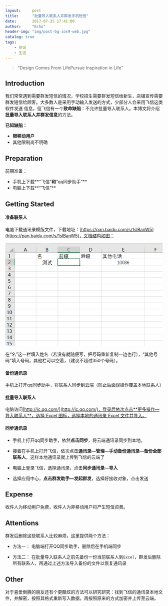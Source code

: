 ```yaml
---
layout:     post
title:      "批量导入联系人并群发手机短信"
date:       2017-07-25 17:41:00
author:     "Echo"
header-img: "img/post-bg-ios9-web.jpg"
catalog: true
tags:
    - 杂记
    - 生活
---
```


> “Design Comes From LifePursue Inspiration in Life”

## Introduction

我们常常遇到需要群发短信的情况，学校招生需要群发短信给新生，店铺宣传需要群发短信给顾客。大多数人是采用手动输入发送的方式，少部分人会采用飞信这类软件发送
信息，但飞信有一个**致命缺陷**：不允许批量导入联系人。本博文将介绍**批量导入联系人并群发信息**的方法。

**已知缺陷：**

* **限移动用户**
* 其他限制尚不明确

## Preparation

前期准备：

* 手机上下载**“飞信”**和**“qq同步助手”**
* 电脑上下载**“飞信”**

## Getting Started

#### 准备联系人

电脑下载通讯录模版文件，下载地址：[https://pan.baidu.com/s/1slBanW5](https://pan.baidu.com/s/1slBanW5)，文档结构如图：

![Excel](/img/in-post/post-5-excel.png "Excel")

在“名”这一栏填入姓名（若没有就随便写，把号码重新复制一边也行），“其他号码”填入号码，其他栏可以空着，（建议不超过350个号码）。

#### 备份通讯录

手机上打开qq同步助手，将联系人同步到云端（防止后面误操作覆盖本地联系人）

#### 批量导入联系人

电脑访问[http://ic.qq.com/](http://ic.qq.com/)，登录后依次点击**更多操作—导入联系人**，选择`Excel`图标，选择本地的通讯录`Excel`文件并导入。

#### 同步通讯录

* 手机上打开qq同步助手，依然**点击同步**，将云端通讯录同步到本地。

* 接着在手机上打开飞信，依次点击**通讯录—管理—手动备份通讯录—备份全部联系人**，这样本地通讯录就上传到飞信的云端了

* 电脑上登录飞信，选择通讯录，点击**同步通讯录—导入**

* 选择应用中心，**点击群发助手—发起群发**，选择好接收对象，点击发送

## Expense

收件人为移动用户免费，收件人为非移动用户将产生短信资费。

## Attentions

群发后删除这些联系人比较麻烦，这里提供两个方法：

* 方法一： 电脑端打开QQ同步助手，删除后在手机端同步

* 方法二： 在批量导入联系人之前先备份一份当前联系人到`Excel`，群发后删除所有联系人，再通过上述方法导入备份的文件以恢复通讯录

## Other

对于喜爱倒腾的朋友还有个更酷炫的方法可以研究研究：找到飞信的通讯录本地文件，并解密，按照其格式重新写入数据，再按照原来的方式加密并上传至云端。
